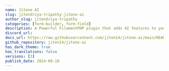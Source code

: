 ```yaml
---
name: Jitone AI
slug: jitendriya-tripathy-jitone-ai
author_slug: jitendriya-tripathy
categories: [form-builder, form-field]
description: A Powerful FilamentPHP plugin that adds AI features to your Filament forms.
discord_url: 
docs_url: https://raw.githubusercontent.com/jiten14/jitone-ai/main/README.md
github_repository: jiten14/jitone-ai
has_dark_theme: true
has_translations: false
versions: [3]
publish_date: 2024-09-10
---
```

